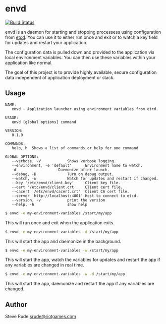 # envd 

[![Build Status](https://travis-ci.org/slantview/envd.svg)](https://travis-ci.org/slantview/envd)

envd is an daemon for starting and stopping processess using configuration from 
[etcd](https://github.com/coreos/etcd).  You can use it to either run once and 
exit or to watch a key field for updates and restart your application.

The configuration data is pulled down and provided to the application via local
environment variables.  You can then use these variables within your 
application like normal.

The goal of this project is to provide highly available, secure configuration 
data independent of application deployment or stack.


## Usage

```
NAME:
   envd - Application launcher using environment variables from etcd.

USAGE:
   envd [global options] command

VERSION:
   0.1.0

COMMANDS:
   help, h  Shows a list of commands or help for one command
   
GLOBAL OPTIONS:
   --verbose, -V            Shows verbose logging.
   --environment, -e 'default'      Environment name to watch.
   -d                   Daemonize after launch.
   --debug, -D              Turn on debug output.
   --watch, -w              Watch for updates and restart if changed.
   --key '/etc/envd/client.key'     Client key file.
   --cert '/etc/envd/client.crt'    Client cert file.
   --cacert '/etc/envd/cacert.crt'  Client CA cert file.
   --server 'http://localhost:4001' Host to connect to etcd.
   --version, -v            print the version
   --help, -h               show help
```

```bash
$ envd -e my-environment-variables /start/my/app
```

This will run once and exit when the application exits.


```bash
$ envd -e my-environment-variables -d /start/my/app
```
This will start the app and daemonize in the background.


```bash
$ envd -e my-environment-variables -w /start/my/app
```
This will start the app, watch the variables for updates and restart the app
if any variables are changed in real time.


```bash
$ envd -e my-environment-variables -w -d /start/my/app
```

This will start the app, daemonize and restart the app if any variables are
changed.


## Author

Steve Rude <srude@riotgames.com>

